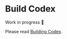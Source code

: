 # Build Codex

 Work in progress :construction:

 Please read [Building Codex](https://github.com/codex-storage/nim-codex/blob/master/BUILDING.md).
